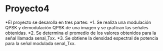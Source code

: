 # Proyecto4

*El proyecto se desarolla en tres partes:
  *1. Se realiza una modulación QPSK y demodulación QPSK de una imagen y se grafican las señales obtenidas. 
  *2. Se determina el promedio de los valores obtenidos para la señal llamada senal_Txx.
  *3. Se obtiene la densidad espectral de potencia para la señal modulada senal_Txx.
